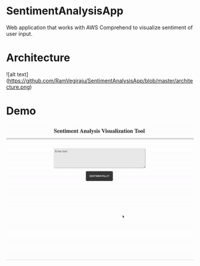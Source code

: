 # SentimentAnalysisApp
Web application that works with AWS Comprehend to visualize sentiment of user input.

# Architecture
![alt text] (https://github.com/RamVegiraju/SentimentAnalysisApp/blob/master/architecture.png)

# Demo
![](ezgif.com-gif-maker.gif)
